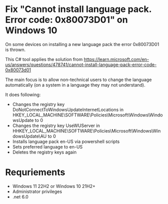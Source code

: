 # Fix "Cannot install language pack. Error code: 0x80073D01" on Windows 10

On some devices on installing a new language pack the error 0x80073D01 is thrown.

This C# tool applies the solution from https://learn.microsoft.com/en-us/answers/questions/478741/cannot-install-language-pack-error-code-0x80073d01

The main focus is to allow non-technical users to change the language automatically (on a system in a language they may not understand).

It does following:
*  Changes the registry key DoNotConnectToWindowsUpdateInternetLocations in HKEY_LOCAL_MACHINE\SOFTWARE\Policies\Microsoft\Windows\WindowsUpdate to 0
*  Changes the registry key UseWUServer in HHKEY_LOCAL_MACHINE\SOFTWARE\Policies\Microsoft\Windows\WindowsUpdate\AU to 0
*  Installs language pack en-US via powershell scripts
*  Sets preferred language to en-US
*  Deletes the registry keys again

  # Requriements
  * Windows 11 22H2 or Windows 10 21H2+
  * Administrator privileges
  * .net 6.0
